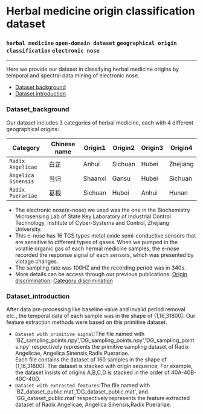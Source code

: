 # Herbal medicine origin classification dataset

### `herbal medicine` `open-domain dataset` `geographical origin classification` `electronic nose` 
---


Here we provide our dataset in classifying herbal medicine origins by temporal and spectral data mining of electronic nose.
* [Dataset background](#Dataset_background)
* [Dataset introduction](#Dataset_introduction)

### Dataset_background
Our dataset includes 3 categories of herbal medicine, each with 4 different geographical origins:  

|Category|Chinese name|Origin1|Origin2|Origin3|Origin4|
|---|---|---|---|---|---|
|`Radix Angelicae`|白芷|Anhui|Sichuan|Hubei|Zhejiang|
| `Angelica Sinensis`|当归|Shaanxi|Gansu|Hubei|Sichuan|
| `Radix Puerariae`|葛根|Sichuan|Hubei|Anhui|Hunan|  

- The electronic nose(e-nose) we used was the one in the Biochemistry Microsensing Lab of State Key Laboratory of Industrial Control Technology, Institute of Cyber-Systems and Control, Zhejiang University.  
- This e-nose has 16 TGS types metal oxide semi-conductive sensors that are sensitive to different types of gases. When we pumped in the volatile organic gas of each hermal medicine samples, the e-nose recorded the response signal of each sensors, which  was presented by vlotage changes.  
- The sampling rate was 100HZ and the recording period was in 340s.  
- More details can be access through our previous publications:
[Origin discrimination](https://ieeexplore.ieee.org/abstract/document/8854643/);  [Category discrimination](https://www.mdpi.com/1424-8220/18/9/2936)


### Dataset_introduction
After data pre-processing like baseline value and invalid period removal etc., the temporal data of each sample was in the shape of (1,16,31800). Our feature extraction methods were based on this primitive dataset.
- `Dataset with primitive signal`:The file named with 'BZ_sampling_points.npy','DG_sampling_points.npy','DG_sampling_points.npy' respectively represents the primitive sampling dataset of Radix Angelicae, Angelica Sinensis,Radix Puerariae.  
Each file contains the dataset of 160 samples in the shape of (1,16,31800). The dataset is stacked with origin sequence; For example, the dataset insists of origins A,B,C,D is stacked in the order of 40A-40B-40C-40D.
- `Dataset with extracted features`:The file named with 'BZ_dataset_public.mat','DG_dataset_public.mat', and 'GG_dataset_public.mat'  respectively represents the feature extracted dataset of Radix Angelicae, Angelica Sinensis,Radix Puerariae.  

